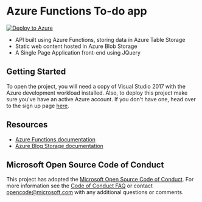 # Azure Functions To-do app

[![Deploy to Azure](https://azuredeploy.net/deploybutton.svg)](https://azuredeploy.net/)

* API built using Azure Functions, storing data in Azure Table Storage
* Static web content hosted in Azure Blob Storage
* A Single Page Application front-end using JQuery


## Getting Started
To open the project, you will need a copy of Visual Studio 2017 with the Azure development workload installed.
Also, to deploy this project make sure you've have an active Azure account. If you don't have one, head over to the sign up page [here](https://docs.microsoft.com/en-us/azure/storage/blobs/storage-blobs-introduction).

## Resources
- [Azure Functions documentation](https://docs.microsoft.com/en-us/azure/azure-functions/)
- [Azure Blog Storage documentation](https://docs.microsoft.com/en-us/azure/storage/blobs/storage-blobs-introduction)


## Microsoft Open Source Code of Conduct
This project has adopted the [Microsoft Open Source Code of Conduct](https://opensource.microsoft.com/codeofconduct/).
For more information see the [Code of Conduct FAQ](https://opensource.microsoft.com/codeofconduct/faq/) or contact [opencode@microsoft.com](mailto:opencode@microsoft.com) with any additional questions or comments.

